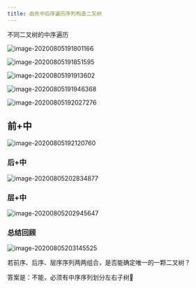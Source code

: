 ```yaml
---
title: 由先中后序遍历序列构造二叉树
---
```

  

不同二叉树的中序遍历

![image-20200805191801166](https://cdn.jsdelivr.net/gh/KimYangOfCat/MyPicStorage/2021-CSPostgraduate-408/20200810013711.jpg)

![image-20200805191851595](https://cdn.jsdelivr.net/gh/KimYangOfCat/MyPicStorage/2021-CSPostgraduate-408/20200810013825.jpg)

![image-20200805191913602](https://cdn.jsdelivr.net/gh/KimYangOfCat/MyPicStorage/2021-CSPostgraduate-408/20200810013835.jpg)

![image-20200805191946368](https://cdn.jsdelivr.net/gh/KimYangOfCat/MyPicStorage/2021-CSPostgraduate-408/20200810013854.jpg)

![image-20200805192027276](https://cdn.jsdelivr.net/gh/KimYangOfCat/MyPicStorage/2021-CSPostgraduate-408/20200810013904.jpg)

## 前+中

![image-20200805192120760](https://cdn.jsdelivr.net/gh/KimYangOfCat/MyPicStorage/2021-CSPostgraduate-408/20200810013912.jpg)

### 后+中

![image-20200805202834877](https://cdn.jsdelivr.net/gh/KimYangOfCat/MyPicStorage/2021-CSPostgraduate-408/20200810013921.jpg)

### 层+中

![image-20200805202945647](https://cdn.jsdelivr.net/gh/KimYangOfCat/MyPicStorage/2021-CSPostgraduate-408/20200810013929.jpg)

### 总结回顾

![image-20200805203145525](https://tva1.sinaimg.cn/large/007S8ZIlly1ghg7n5qtacj31q00u0u0x.jpg)

若前序、后序、层序序列两两组合，是否能确定唯一的一颗二叉树？

答案是：不能，必须有中序序列划分左右子树🌲

